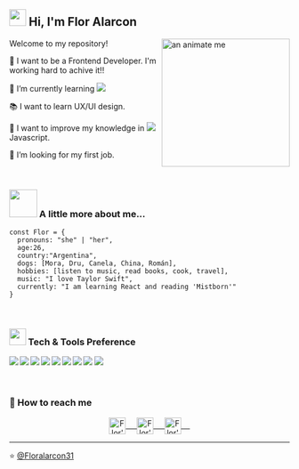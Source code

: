 <h2> <img src="https://emojis.slackmojis.com/emojis/images/1588315024/8823/hyperkitty.gif?1588315024" width="30" /> Hi, I'm Flor Alarcon</h2>

<img align='right' alt='an animate me' src="https://user-images.githubusercontent.com/86578050/148091395-75972643-ed2d-46c0-a63a-97de4831c623.png" width="230">

Welcome to my repository!
 
 🔭 I want to be a Frontend Developer. I'm working hard to achive it!!
 
 🌱 I’m currently learning <img src="https://img.shields.io/badge/-React-000000?style=flat&logo=react&logoColor=00c8ff"> 
 
 :books: I want to learn UX/UI design.
 
 👯 I want to improve my knowledge in <img src="https://img.shields.io/badge/-JavaScript-eed718?style=flat&logo=javascript&logoColor=ffffff"> Javascript.
 
 🤔 I’m looking for my first job.
 
<br>

### <img src="https://media.giphy.com/media/VgCDAzcKvsR6OM0uWg/giphy.gif" width="50"> A little more about me...  

```JS
const Flor = {
  pronouns: "she" | "her",
  age:26,
  country:"Argentina",
  dogs: [Mora, Dru, Canela, China, Román],
  hobbies: [listen to music, read books, cook, travel],
  music: "I love Taylor Swift",
  currently: "I am learning React and reading 'Mistborn'"
}
```
<br>

###  <img src="https://media.giphy.com/media/WUlplcMpOCEmTGBtBW/giphy.gif" width="30">  Tech & Tools Preference

<img src = "https://img.shields.io/badge/-HTML5-E34F26?style=flat&logo=html5&logoColor=white"> <img src = "https://img.shields.io/badge/-CSS3-1572B6?style=flat&logo=css3&logoColor=white">
<img align="left"  src="https://img.shields.io/badge/-Bootstrap-563D7C?style=flat&logo=bootstrap&logoColor=white">
<img align="left"  src="https://img.shields.io/badge/-JavaScript-eed718?style=flat&logo=javascript&logoColor=ffffff">
<img align="left"  src="https://img.shields.io/badge/-Sass-cc6699?style=flat&logo=sass&logoColor=ffffff">
<img align="left"  src="https://img.shields.io/badge/-React-000000?style=flat&logo=react&logoColor=00c8ff">
<img align="left"  src="http://img.shields.io/badge/-Git-F1502F?style=flat&logo=git&logoColor=FFFFFF">
<img align="left"  src="http://img.shields.io/badge/-Github-000000?style=flat&logo=github&logoColor=FFFFFF">
<img align="left"  src="http://img.shields.io/badge/-VS%20Code-007ACC?style=flat&logo=visual%20studio%20code&logoColor=white">


<br>

 ###  💬 How to reach me

<p align="center">
 <a href="https://www.linkedin.com/in/maria-florencia-alarc%C3%B3n/" target="blank">
  <img align="center" alt="Flor's linkedin" width="30px" src="https://www.vectorlogo.zone/logos/linkedin/linkedin-icon.svg" /> &nbsp; &nbsp;
 </a>
 <a href="https://www.instagram.com/floralarcon31/" target="blank">
  <img align="center" alt="Flor's Instagram" width="30px" src="https://www.vectorlogo.zone/logos/instagram/instagram-icon.svg" /> &nbsp; &nbsp;
 </a>
 <a href="https://twitter.com/florenciaalar10" target="blank">
  <img align="center" alt="Flor's Twitter" width="30px" src="https://www.vectorlogo.zone/logos/twitter/twitter-official.svg" /> &nbsp; &nbsp;
 </a>

  
---

⭐️ [@Floralarcon31](https://github.com/Floralarcon31)

